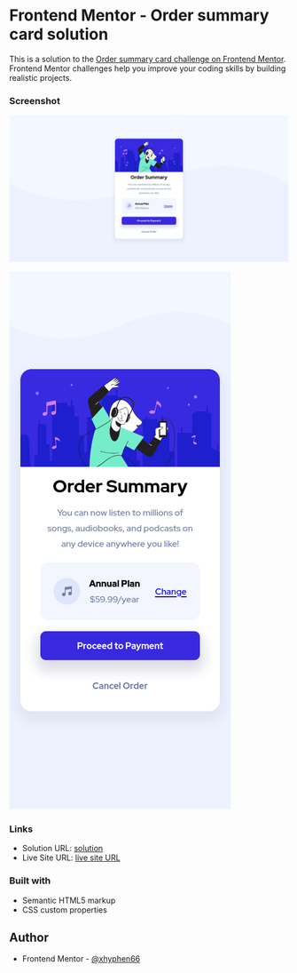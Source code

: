 # Frontend Mentor - Order summary card solution

This is a solution to the [Order summary card challenge on Frontend Mentor](https://www.frontendmentor.io/challenges/order-summary-component-QlPmajDUj). Frontend Mentor challenges help you improve your coding skills by building realistic projects. 

### Screenshot

![](./images/screenshots/Screenshot%202022-04-11%20at%2014-02-47%20Frontend%20Mentor%20Order%20summary%20card.png)

![](./images/screenshots/Screenshot%202022-04-11%20at%2014-03-07%20Frontend%20Mentor%20Order%20summary%20card.png)

### Links

- Solution URL: [solution](https://github.com/xhyphen66/Order-summary-component)
- Live Site URL: [live site URL](https://xhyphen66.github.io/Order-summary-component/)

### Built with

- Semantic HTML5 markup
- CSS custom properties

## Author

- Frontend Mentor - [@xhyphen66](https://www.frontendmentor.io/profile/xhyphen66)